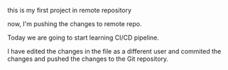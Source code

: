 this is my first project in remote repository

now, I'm pushing the changes to remote repo.

Today we are going to start learning CI/CD pipeline.

I have edited the changes in the file as a different user and commited the changes and pushed the changes to the Git repository.


